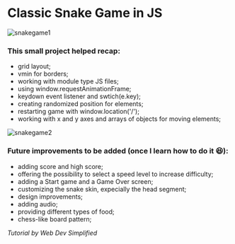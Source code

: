 # Classic Snake Game in JS

![snakegame1](https://user-images.githubusercontent.com/113944962/231905373-90b6d7db-90e6-461e-b558-2a8b0b4dd340.png)


### This small project helped recap:
- grid layout;
- vmin for borders;
- working with module type JS files;
- using window.requestAnimationFrame;
- keydown event listener and swtich(e.key);
- creating randomized position for elements;
- restarting game with window.location('/');
- working with x and y axes and arrays of objects for moving elements;

![snakegame2](https://user-images.githubusercontent.com/113944962/231906155-e648f841-17ed-427f-9cfa-af156909f09f.png)


### Future improvements to be added (once I learn how to do it 😆): 
- adding score and high score;
- offering the possibility to select a speed level to increase difficulty;
- adding a Start game and a Game Over screen;
- customizing the snake skin, expecially the head segment;
- design improvements;
- adding audio;
- providing different types of food;
- chess-like board pattern;


*Tutorial by Web Dev Simplified*
